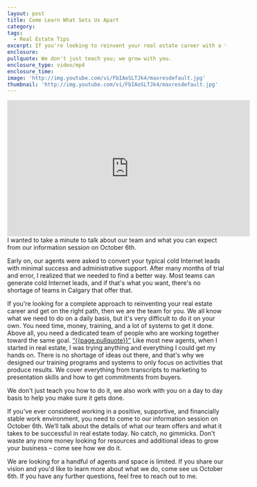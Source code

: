 ```yaml
---
layout: post
title: Come Learn What Sets Us Apart
category:
tags:
  - Real Estate Tips
excerpt: If you're looking to reinvent your real estate career with a team that provides the support and resources you need to succeed, you might be a perfect fit for our team. If you think you share our vision and are tired of following the same old cold Internet leads, come to our information session on October 6th to find out more about how you can grow your career. We designed our training program and systems to focus solely on the things that produce results. We'd love for you to come find out if this would be a good fit for you and your career. To learn more, watch this short video.
enclosure:
pullquote: We don't just teach you; we grow with you.
enclosure_type: video/mp4
enclosure_time:
image: 'http://img.youtube.com/vi/FbIAoSLTJk4/maxresdefault.jpg'
thumbnail: 'http://img.youtube.com/vi/FbIAoSLTJk4/maxresdefault.jpg'
---
```

<iframe width="560" height="315" src="https://www.youtube.com/embed/FbIAoSLTJk4?rel=0" frameborder="0" allowfullscreen></iframe>
I wanted to take a minute to talk about our team and what you can expect from our information session on October 6th.

Early on, our agents were asked to convert your typical cold Internet leads with minimal success and administrative support. After many months of trial and error, I realized that we needed to find a better way. Most teams can generate cold Internet leads, and if that's what you want, there's no shortage of teams in Calgary that offer that.

If you're looking for a complete approach to reinventing your real estate career and get on the right path, then we are the team for you. We all know what we need to do on a daily basis, but it's very difficult to do it on your own. You need time, money, training, and a lot of systems to get it done. Above all, you need a dedicated team of people who are working together toward the same goal. 
<a href="https://twitter.com/home/?status={{page.pullquote}}%20{{site.url}}{{page.url}}%20via%40{{site.data.settings.socials.twitter | remove: 'https://twitter.com/'}}" target='_blank' class="pullquote">&#8220;{{page.pullquote}}&#8221;</a>
Like most new agents, when I started in real estate, I was trying anything and everything I could get my hands on. There is no shortage of ideas out there, and that's why we designed our training programs and systems to only focus on activities that produce results. We cover everything from transcripts to marketing to presentation skills and how to get commitments from buyers. 

We don't just teach you how to do it, we also work with you on a day to day basis to help you make sure it gets done. 

If you've ever considered working in a positive, supportive, and financially stable work environment, you need to come to our information session on October 6th. We’ll talk about the details of what our team offers and what it takes to be successful in real estate today. No catch, no gimmicks. Don't waste any more money looking for resources and additional ideas to grow your business – come see how we do it. 

We are looking for a handful of agents and space is limited. If you share our vision and you'd like to learn more about what we do, come see us October 6th. If you have any further questions, feel free to reach out to me.

